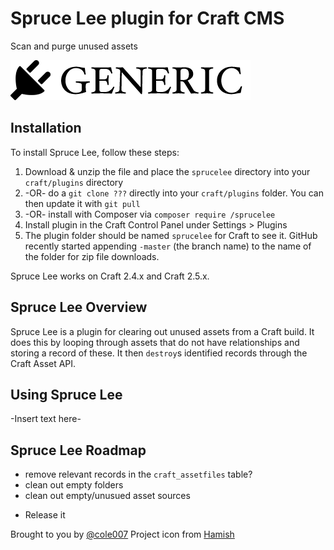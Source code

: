 # Spruce Lee plugin for Craft CMS

Scan and purge unused assets

![Screenshot](resources/screenshots/plugin_logo.png)

## Installation

To install Spruce Lee, follow these steps:

1. Download & unzip the file and place the `sprucelee` directory into your `craft/plugins` directory
2.  -OR- do a `git clone ???` directly into your `craft/plugins` folder.  You can then update it with `git pull`
3.  -OR- install with Composer via `composer require /sprucelee`
4. Install plugin in the Craft Control Panel under Settings > Plugins
5. The plugin folder should be named `sprucelee` for Craft to see it.  GitHub recently started appending `-master` (the branch name) to the name of the folder for zip file downloads.

Spruce Lee works on Craft 2.4.x and Craft 2.5.x.

## Spruce Lee Overview

Spruce Lee is a plugin for clearing out unused assets from a Craft build.
It does this by looping through assets that do not have relationships and storing a record of these.
It then `destroy`s identified records through the Craft Asset API.

## Using Spruce Lee

-Insert text here-

## Spruce Lee Roadmap

- remove relevant records in the `craft_assetfiles` table?
- clean out empty folders
- clean out empty/unusued asset sources

* Release it

Brought to you by [@cole007](http://ournameismud.co.uk/)
Project icon from [Hamish](https://thenounproject.com/search/?q=bruce%20lee&i=636958)
